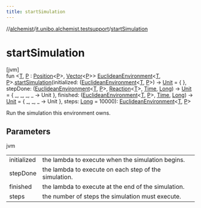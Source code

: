 ```yaml
---
title: startSimulation
---
```

//[alchemist](../../index.html)/[it.unibo.alchemist.testsupport](index.html)/[startSimulation](start-simulation.html)



# startSimulation



[jvm]\
fun <[T](start-simulation.html), [P](start-simulation.html) : [Position](../it.unibo.alchemist.model.interfaces/-position/index.html)<[P](start-simulation.html)>, [Vector](../it.unibo.alchemist.model.interfaces.geometry/-vector/index.html)<[P](start-simulation.html)>> [EuclideanEnvironment](../it.unibo.alchemist.model.interfaces/-euclidean-environment/index.html)<[T](start-simulation.html), [P](start-simulation.html)>.[startSimulation](start-simulation.html)(initialized: ([EuclideanEnvironment](../it.unibo.alchemist.model.interfaces/-euclidean-environment/index.html)<[T](start-simulation.html), [P](start-simulation.html)>) -> [Unit](https://kotlinlang.org/api/latest/jvm/stdlib/kotlin/-unit/index.html) = { }, stepDone: ([EuclideanEnvironment](../it.unibo.alchemist.model.interfaces/-euclidean-environment/index.html)<[T](start-simulation.html), [P](start-simulation.html)>, [Reaction](../it.unibo.alchemist.model.interfaces/-reaction/index.html)<[T](start-simulation.html)>, [Time](../it.unibo.alchemist.model.interfaces/-time/index.html), [Long](https://kotlinlang.org/api/latest/jvm/stdlib/kotlin/-long/index.html)) -> [Unit](https://kotlinlang.org/api/latest/jvm/stdlib/kotlin/-unit/index.html) = { _, _, _, _ -> Unit }, finished: ([EuclideanEnvironment](../it.unibo.alchemist.model.interfaces/-euclidean-environment/index.html)<[T](start-simulation.html), [P](start-simulation.html)>, [Time](../it.unibo.alchemist.model.interfaces/-time/index.html), [Long](https://kotlinlang.org/api/latest/jvm/stdlib/kotlin/-long/index.html)) -> [Unit](https://kotlinlang.org/api/latest/jvm/stdlib/kotlin/-unit/index.html) = { _, _, _ -> Unit }, steps: [Long](https://kotlinlang.org/api/latest/jvm/stdlib/kotlin/-long/index.html) = 10000): [EuclideanEnvironment](../it.unibo.alchemist.model.interfaces/-euclidean-environment/index.html)<[T](start-simulation.html), [P](start-simulation.html)>



Run the simulation this environment owns.



## Parameters


jvm

| | |
|---|---|
| initialized | the lambda to execute when the simulation begins. |
| stepDone | the lambda to execute on each step of the simulation. |
| finished | the lambda to execute at the end of the simulation. |
| steps | the number of steps the simulation must execute. |




